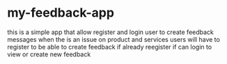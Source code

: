 # my-feedback-app
this is a simple app that allow register and login user to create feedback messages when the is an issue on product and services
users will have to register to be able to create feedback if already reegister if can login to view or create new feedback
